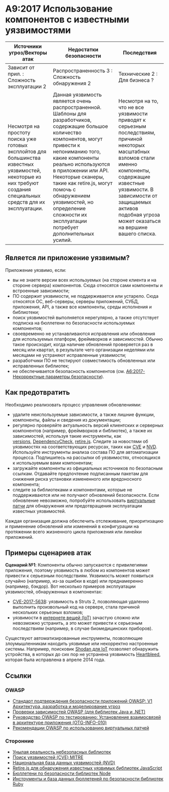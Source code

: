 # A9:2017 Использование компонентов с известными уязвимостями

| Источники угроз/Векторы атак | Недостатки безопасности           | Последствия               |
| -- | -- | -- |
| Зависит от прил. : Сложность эксплуатации 2 | Распространенность 3 : Сложность обнаружения 2 | Технические 2 : Для бизнеса ? |
| Несмотря на простоту поиска уже готовых эксплойтов для большинства известных уязвимостей, некоторые из них требуют создания специальных средств для их эксплуатации. | Данная уязвимость является очень распространенной. Шаблоны для разработчиков, содержащие большое количество компонентов, могут привести к непониманию того, какие компоненты  реально используются в приложении или API. Некоторые сканеры, такие как retire.js, могут помочь с обнаружением уязвимостей, но определение сложности их эксплуатации потребует дополнительных усилий.| Несмотря на то, что не все уязвимости приводят к серьезным последствиям, причиной некоторых масштабных взломов стали именно компоненты, содержащие известные уязвимости. В зависимости от защищаемых активов подобная угроза может оказаться на вершине вашего списка. |

## Является ли приложение уязвимым?

Приложение уязвимо, если:

- вы не знаете версии всех используемых (на стороне клиента и на стороне сервера) компонентов. Сюда относятся сами компоненты и встроенные зависимости;
- ПО содержит уязвимости, не поддерживается или устарело. Сюда относятся ОС, веб-серверы, серверы приложений, СУБД, приложения, API, а также все компоненты, среды исполнения и библиотеки;
- поиск уязвимостей выполняется нерегулярно, а также отсутствует подписка на бюллетени по безопасности используемых компонентов;
- своевременно не устанавливаются исправления или обновления для используемых платформ, фреймворков и зависимостей. Обычно такое происходит, когда наличие обновлений проверяется раз в месяц или квартал, в результате чего организации неделями или месяцами не устраняют исправленные уязвимости;
- разработчики ПО не тестируют совместимость обновленных или исправленных библиотек;
- не обеспечивается безопасность компонентов (см. [A6:2017-Некорректные параметры безопасности](0xa6-security-misconfiguration.md)).

## Как предотвратить

Необходимо реализовать процесс управления обновлениями:

- удалите неиспользуемые зависимости, а также лишние функции, компоненты, файлы и сведения из документации;
- регулярно проверяйте актуальность версий клиентских и серверных компонентов (например, фреймворков и библиотек), а также их зависимостей, используя такие инструменты, как [versions](http://www.mojohaus.org/versions-maven-plugin/), [DependencyCheck](https://owasp.org/www-project-dependency-check/), [retire.js](https://github.com/retirejs/retire.js/). Следите за новостями об уязвимостях на соответствующих ресурсах, таких как [CVE](https://cve.mitre.org/) и [NVD](https://nvd.nist.gov/). Используйте инструменты анализа состава ПО для автоматизации процесса. Подпишитесь на рассылки об уязвимостях, относящихся к используемым вами компонентам;
- загружайте компоненты из официальных источников по безопасным ссылкам. Отдавайте предпочтение подписанным пакетам для снижения риска установки измененного или вредоносного компонента;
- следите за библиотеками и компонентами, которые не поддерживаются или не получают обновлений безопасности. Если обновление невозможно, попробуйте использовать [виртуальные патчи](https://owasp.org/www-community/Virtual_Patching_Best_Practices#What_is_a_Virtual_Patch.3F) для обнаружения или предотвращения эксплуатации известных уязвимостей.

Каждая организация должна обеспечить отслеживание, приоритизацию и применение обновлений или изменений в конфигурации на протяжении всего жизненного цикла приложения или линейки приложений.

## Примеры сценариев атак

**Сценарий №1**: Компоненты обычно запускаются с привилегиями приложения, поэтому уязвимость в любом из компонентов может привести к серьезным последствиям. Уязвимость может появиться случайно (например, из-за ошибки в коде) или преднамеренно (например, бэкдор). Вот несколько примеров эксплуатации уязвимостей, обнаруженных в компонентах:

- [CVE-2017-5638](https://cve.mitre.org/cgi-bin/cvename.cgi?name=CVE-2017-5638): уязвимость в Struts 2, позволяющая удаленно выполнить произвольный код на сервере, стала причиной нескольких серьезных взломов;
- уязвимости в [интернете вещей (IoT)](https://en.wikipedia.org/wiki/Internet_of_things) зачастую сложно или невозможно устранить, а это может привести к серьезным последствиям (например, в случае биомедицинских приборов).

Существуют автоматизированные инструменты, позволяющие злоумышленникам находить уязвимые или некорректно настроенные системы. Например, поисковик [Shodan для IoT](https://www.shodan.io/) позволяет обнаружить устройства, в которых до сих пор не устранена уязвимость [Heartbleed](https://en.wikipedia.org/wiki/Heartbleed), которая была исправлена в апреле 2014 года.

## Ссылки

### OWASP

- [Стандарт подтверждения безопасности приложений OWASP: V1 Архитектура, разработка и моделирование угроз](https://github.com/OWASP/ASVS/blob/v4.0.2/4.0/en/0x10-V1-Architecture.md)
- [Проверки зависимостей OWASP (для библиотек Java и .NET)](https://owasp.org/www-project-dependency-check/)
- [Руководство OWASP по тестированию: Установление взаимосвязей в архитектуре приложения (OTG-INFO-010)](https://owasp.org/www-project-web-security-testing-guide/latest/4-Web_Application_Security_Testing/01-Information_Gathering/10-Map_Application_Architecture)
- [Рекомендации OWASP по использованию виртуальных патчей](https://owasp.org/www-community/Virtual_Patching_Best_Practices)

### Сторонние

- [Унылая реальность небезопасных библиотек](https://cdn2.hubspot.net/hub/203759/file-1100864196-pdf/docs/Contrast_-_Insecure_Libraries_2014.pdf)
- [Поиск уязвимостей (CVE) MITRE](https://www.cvedetails.com/version-search.php)
- [Национальная база данных уязвимостей (NVD)](https://nvd.nist.gov/)
- [Retire.js для обнаружения известных уязвимых библиотек JavaScript](https://github.com/retirejs/retire.js/)
- [Бюллетени по безопасности библиотек Node](https://nodesecurity.io/advisories)
- [Инструменты и база данных бюллетеней по безопасности библиотек Ruby](https://rubysec.com/)